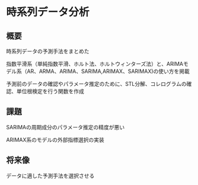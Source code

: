 # 時系列データ分析
## 概要
時系列データの予測手法をまとめた

指数平滑系（単純指数平滑、ホルト法、ホルトウィンターズ法）と、ARIMAモデル系（AR、ARMA、ARIMA、SARIMA,ARIMAX、SARIMAX)の使い方を掲載

予測前のデータの確認やパラメータ推定のために、STL分解、コレログラムの確認、単位根検定を行う関数を作成

## 課題
SARIMAの周期成分のパラメータ推定の精度が悪い

ARIMAX系のモデルの外部指標選択の実装

## 将来像
データに適した予測手法を選択させる
